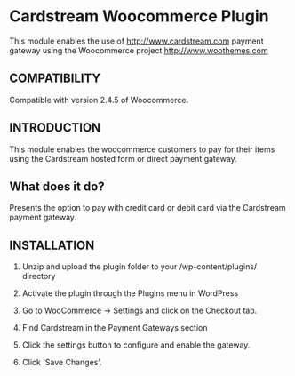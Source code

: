 Cardstream Woocommerce Plugin
==============

This module enables the use of http://www.cardstream.com payment gateway using the Woocommerce project http://www.woothemes.com

COMPATIBILITY
------------

Compatible with version 2.4.5 of Woocommerce. 

INTRODUCTION
------------

This module enables the woocommerce customers to pay for their items using the Cardstream hosted form or direct payment gateway.

What does it do?
----------------
Presents the option to pay with credit card or debit card via the Cardstream payment gateway.


INSTALLATION
------------

1. Unzip and upload the plugin folder to your /wp-content/plugins/ directory

2. Activate the plugin through the Plugins menu in WordPress

3. Go to WooCommerce -> Settings and click on the Checkout tab. 

4. Find Cardstream in the Payment Gateways section 

5. Click the settings button to configure and enable the gateway.

6. Click 'Save Changes'.